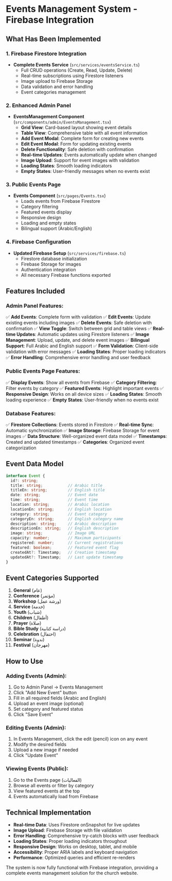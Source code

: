 # Events Management System - Firebase Integration

## What Has Been Implemented

### 1. Firebase Firestore Integration
- **Complete Events Service** (`src/services/eventsService.ts`)
  - Full CRUD operations (Create, Read, Update, Delete)
  - Real-time subscriptions using Firestore listeners
  - Image upload to Firebase Storage
  - Data validation and error handling
  - Event categories management

### 2. Enhanced Admin Panel
- **EventsManagement Component** (`src/components/admin/EventsManagement.tsx`)
  - **Grid View**: Card-based layout showing event details
  - **Table View**: Comprehensive table with all event information
  - **Add Event Modal**: Complete form for creating new events
  - **Edit Event Modal**: Form for updating existing events
  - **Delete Functionality**: Safe deletion with confirmation
  - **Real-time Updates**: Events automatically update when changed
  - **Image Upload**: Support for event images with validation
  - **Loading States**: Smooth loading indicators
  - **Empty States**: User-friendly messages when no events exist

### 3. Public Events Page
- **Events Component** (`src/pages/Events.tsx`)
  - Loads events from Firebase Firestore
  - Category filtering
  - Featured events display
  - Responsive design
  - Loading and empty states
  - Bilingual support (Arabic/English)

### 4. Firebase Configuration
- **Updated Firebase Setup** (`src/services/firebase.ts`)
  - Firestore database initialization
  - Firebase Storage for images
  - Authentication integration
  - All necessary Firebase functions exported

## Features Included

### Admin Panel Features:
✅ **Add Events**: Complete form with validation
✅ **Edit Events**: Update existing events including images
✅ **Delete Events**: Safe deletion with confirmation
✅ **View Toggle**: Switch between grid and table views
✅ **Real-time Updates**: Automatic updates using Firestore listeners
✅ **Image Management**: Upload, update, and delete event images
✅ **Bilingual Support**: Full Arabic and English support
✅ **Form Validation**: Client-side validation with error messages
✅ **Loading States**: Proper loading indicators
✅ **Error Handling**: Comprehensive error handling and user feedback

### Public Events Page Features:
✅ **Display Events**: Show all events from Firebase
✅ **Category Filtering**: Filter events by category
✅ **Featured Events**: Highlight important events
✅ **Responsive Design**: Works on all device sizes
✅ **Loading States**: Smooth loading experience
✅ **Empty States**: User-friendly when no events exist

### Database Features:
✅ **Firestore Collections**: Events stored in Firestore
✅ **Real-time Sync**: Automatic synchronization
✅ **Image Storage**: Firebase Storage for event images
✅ **Data Structure**: Well-organized event data model
✅ **Timestamps**: Created and updated timestamps
✅ **Categories**: Organized event categorization

## Event Data Model

```typescript
interface Event {
  id?: string;
  title: string;           // Arabic title
  titleEn: string;         // English title
  date: string;            // Event date
  time: string;            // Event time
  location: string;        // Arabic location
  locationEn: string;      // English location
  category: string;        // Event category
  categoryEn: string;      // English category name
  description: string;     // Arabic description
  descriptionEn: string;   // English description
  image: string;           // Image URL
  capacity: number;        // Maximum participants
  registered: number;      // Current registrations
  featured: boolean;       // Featured event flag
  createdAt?: Timestamp;   // Creation timestamp
  updatedAt?: Timestamp;   // Last update timestamp
}
```

## Event Categories Supported

1. **General** (عام)
2. **Conference** (مؤتمر)
3. **Workshop** (ورشة عمل)
4. **Service** (خدمة)
5. **Youth** (شباب)
6. **Children** (أطفال)
7. **Prayer** (صلاة)
8. **Bible Study** (دراسة كتابية)
9. **Celebration** (احتفال)
10. **Seminar** (ندوة)
11. **Festival** (مهرجان)

## How to Use

### Adding Events (Admin):
1. Go to Admin Panel → Events Management
2. Click "Add New Event" button
3. Fill in all required fields (Arabic and English)
4. Upload an event image (optional)
5. Set category and featured status
6. Click "Save Event"

### Editing Events (Admin):
1. In Events Management, click the edit (pencil) icon on any event
2. Modify the desired fields
3. Upload a new image if needed
4. Click "Update Event"

### Viewing Events (Public):
1. Go to the Events page (الفعاليات)
2. Browse all events or filter by category
3. View featured events at the top
4. Events automatically load from Firebase

## Technical Implementation

- **Real-time Data**: Uses Firestore onSnapshot for live updates
- **Image Upload**: Firebase Storage with file validation
- **Error Handling**: Comprehensive try-catch blocks with user feedback
- **Loading States**: Proper loading indicators throughout
- **Responsive Design**: Works on desktop, tablet, and mobile
- **Accessibility**: Proper ARIA labels and keyboard navigation
- **Performance**: Optimized queries and efficient re-renders

The system is now fully functional with Firebase integration, providing a complete events management solution for the church website.